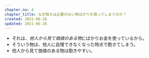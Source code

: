```yaml
---
chapter_no: 4
chapter_title: なぜ我々は必要のない物ばかりを買ってしまうのか？
created: 2021-06-26
updated: 2021-06-26
---
```

- それは、*他人から見て価値のある物*にばかりお金を使っているから。 
- そういう物は、他人に自慢できなくなった時点で飽きてしまう。
- 他人から見て価値のある物は飽きやすい。
